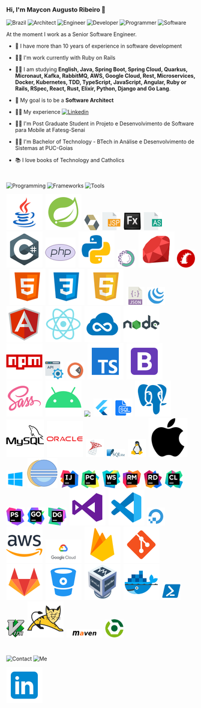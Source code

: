 ### Hi, I'm Maycon Augusto Ribeiro :wave:
![Brazil](https://img.shields.io/static/v1?style=for-the-badge&label=Brazil&message=BR&color=success)
![Architect](https://img.shields.io/static/v1?style=for-the-badge&label=&message=Architect&color=blue) 
![Engineer](https://img.shields.io/static/v1?style=for-the-badge&label=&message=Engineer&color=blue)
![Developer](https://img.shields.io/static/v1?style=for-the-badge&label=&message=Developer&color=blue) 
![Programmer](https://img.shields.io/static/v1?style=for-the-badge&label=and&message=Programmer&color=blue) 
![Software](https://img.shields.io/static/v1?style=for-the-badge&label=of&message=Software&color=red)

 At the moment I work as a Senior Software Engineer.
   
   - :palm_tree: I have more than 10 years of experience in software development
   
   - :man_technologist: I'm work currently with Ruby on Rails
  
   - :student: I am studying **English, Java, Spring Boot, Spring Cloud, Quarkus, Micronaut, Kafka, RabbitMQ, AWS, Google Cloud, Rest, Microservices, Docker, Kubernetes, TDD, TypeScript, JavaScript, Angular, Ruby or Rails, RSpec, React, Rust, Elixir, Python, Django and Go Lang**. 
 
   - :dart: My goal is to be a **Software Architect** 
   
   - :man_technologist: My experience [![Linkedin](https://img.shields.io/static/v1?style=social&logo=Linkedin&label=&message=Linkedin&color=blue)](https://www.linkedin.com/in/mayconribeiro/?locale=en_US)
  
   - :man_student: I'm Post Graduate Student in Projeto e Desenvolvimento de Software para Mobile at Fatesg-Senai
  
   - :man_student: I'm Bachelor of Technology - BTech in Análise e Desenvolvimento de Sistemas at PUC-Goias
  
   - :books: I love books of Technology and Catholics

<br>    

![Programming](https://img.shields.io/static/v1?style=for-the-badge&label=The&message=Programming-Languages&color=success)
![Frameworks](https://img.shields.io/static/v1?style=for-the-badge&label=&message=Frameworks&color=success)
![Tools](https://img.shields.io/static/v1?style=for-the-badge&label=and&message=Tools&color=success)

<img src="https://raw.githubusercontent.com/mayaugusto7/mayaugusto7/main/assets/logo-java-coffee-cup.svg" />&nbsp;
<img src="https://raw.githubusercontent.com/mayaugusto7/mayaugusto7/main/assets/logotipo-da-primavera.svg" />&nbsp;
<img src="https://raw.githubusercontent.com/mayaugusto7/mayaugusto7/main/assets/hibernate.svg" width="40" />&nbsp;
<img src="https://raw.githubusercontent.com/mayaugusto7/mayaugusto7/main/assets/jsp.svg" width="48" />&nbsp;
<img src="https://raw.githubusercontent.com/mayaugusto7/mayaugusto7/main/assets/flex.png" width="48" />&nbsp;
<img src="https://raw.githubusercontent.com/mayaugusto7/mayaugusto7/main/assets/as.svg" width="48" />&nbsp;
<img src="https://raw.githubusercontent.com/mayaugusto7/mayaugusto7/main/assets/c-afiado-logotipo.svg" />&nbsp;
<img src="https://raw.githubusercontent.com/mayaugusto7/mayaugusto7/main/assets/logo-php.svg" />&nbsp;
<img src="https://raw.githubusercontent.com/mayaugusto7/mayaugusto7/main/assets/python.svg" />&nbsp;
<img src="https://raw.githubusercontent.com/mayaugusto7/mayaugusto7/main/assets/anaconda.svg" width="48" />&nbsp;
<img src="https://raw.githubusercontent.com/mayaugusto7/mayaugusto7/main/assets/linguagem-de-programação-ruby.svg" />&nbsp;
<img src="https://raw.githubusercontent.com/mayaugusto7/mayaugusto7/main/assets/rails.svg" width="48" />&nbsp;
<img src="https://raw.githubusercontent.com/mayaugusto7/mayaugusto7/main/assets/html-5.svg" />&nbsp;
<img src="https://raw.githubusercontent.com/mayaugusto7/mayaugusto7/main/assets/css3.svg" />&nbsp;
<img src="https://raw.githubusercontent.com/mayaugusto7/mayaugusto7/main/assets/javascript.svg" />&nbsp;
<img src="https://raw.githubusercontent.com/mayaugusto7/mayaugusto7/main/assets/json.svg" width="48" />&nbsp;
<img src="https://raw.githubusercontent.com/mayaugusto7/mayaugusto7/main/assets/jquery.svg" width="48"/>&nbsp;
<img src="https://raw.githubusercontent.com/mayaugusto7/mayaugusto7/main/assets/angularjs.svg" />&nbsp;
<img src="https://raw.githubusercontent.com/mayaugusto7/mayaugusto7/main/assets/nativo-de-reagir.svg" />&nbsp;
<img src="https://raw.githubusercontent.com/mayaugusto7/mayaugusto7/main/assets/jsfiddle.svg" />&nbsp;
<img src="https://raw.githubusercontent.com/mayaugusto7/mayaugusto7/main/assets/nodejs.svg" />&nbsp;
<img src="https://raw.githubusercontent.com/mayaugusto7/mayaugusto7/main/assets/npm.svg" />&nbsp;
<img src="https://raw.githubusercontent.com/mayaugusto7/mayaugusto7/main/assets/api.svg" width="48" />&nbsp;
<img src="https://raw.githubusercontent.com/mayaugusto7/mayaugusto7/main/assets/postman.svg" width="48" />&nbsp;
<img src="https://raw.githubusercontent.com/mayaugusto7/mayaugusto7/main/assets/typescript.svg" />&nbsp;
<img src="https://raw.githubusercontent.com/mayaugusto7/mayaugusto7/main/assets/bootstrap.svg" />&nbsp;
<img src="https://raw.githubusercontent.com/mayaugusto7/mayaugusto7/main/assets/sass.svg" />&nbsp;
<img src="https://raw.githubusercontent.com/mayaugusto7/mayaugusto7/main/assets/android-os.svg" />&nbsp;
<img src="https://raw.githubusercontent.com/mayaugusto7/mayaugusto7/main/assets/iônico.svg" />&nbsp;
<img src="https://raw.githubusercontent.com/mayaugusto7/mayaugusto7/main/assets/flutter-48.png" />&nbsp;
<img src="https://raw.githubusercontent.com/mayaugusto7/mayaugusto7/main/assets/sql.svg" width="48" />&nbsp;
<img src="https://raw.githubusercontent.com/mayaugusto7/mayaugusto7/main/assets/postgreesql.svg" />&nbsp;
<img src="https://raw.githubusercontent.com/mayaugusto7/mayaugusto7/main/assets/logo-mysql.svg" />&nbsp;
<img src="https://raw.githubusercontent.com/mayaugusto7/mayaugusto7/main/assets/logo-a-oracle.svg" />&nbsp;
<img src="https://raw.githubusercontent.com/mayaugusto7/mayaugusto7/main/assets/microsoft-sql-server.svg" width="48" />&nbsp;
<img src="https://raw.githubusercontent.com/mayaugusto7/mayaugusto7/main/assets/sqlite.svg" width="48" />&nbsp;
<img src="https://raw.githubusercontent.com/mayaugusto7/mayaugusto7/main/assets/linux-48.png" width="48" />&nbsp;
<img src="https://raw.githubusercontent.com/mayaugusto7/mayaugusto7/main/assets/mac-os.svg" />&nbsp;
<img src="https://raw.githubusercontent.com/mayaugusto7/mayaugusto7/main/assets/windows-10.svg" width="48" />&nbsp;
<img src="https://raw.githubusercontent.com/mayaugusto7/mayaugusto7/main/assets/java-eclipse.svg" />&nbsp;
<img src="https://raw.githubusercontent.com/mayaugusto7/mayaugusto7/main/assets/icon-intellij-idea.svg" width="48" />&nbsp;
<img src="https://raw.githubusercontent.com/mayaugusto7/mayaugusto7/main/assets/icon-pycharm.svg" width="48" />&nbsp;
<img src="https://raw.githubusercontent.com/mayaugusto7/mayaugusto7/main/assets/icon-webstorm.svg" width="48" />&nbsp;
<img src="https://raw.githubusercontent.com/mayaugusto7/mayaugusto7/main/assets/icon-rubymine.svg" width="48" />&nbsp;
<img src="https://raw.githubusercontent.com/mayaugusto7/mayaugusto7/main/assets/icon-rider.svg" width="48" />&nbsp;
<img src="https://raw.githubusercontent.com/mayaugusto7/mayaugusto7/main/assets/icon-clion.svg" width="48" />&nbsp;
<img src="https://raw.githubusercontent.com/mayaugusto7/mayaugusto7/main/assets/icon-phpstorm.svg" width="48" />&nbsp;
<img src="https://raw.githubusercontent.com/mayaugusto7/mayaugusto7/main/assets/icon-goland.svg" width="48" />&nbsp;
<img src="https://raw.githubusercontent.com/mayaugusto7/mayaugusto7/main/assets/icon-datagrip.svg" width="48" />&nbsp;
<img src="https://raw.githubusercontent.com/mayaugusto7/mayaugusto7/main/assets/visual-studio.svg" />&nbsp;
<img src="https://raw.githubusercontent.com/mayaugusto7/mayaugusto7/main/assets/visual-studio-code-2019.svg" />&nbsp;
<img src="https://raw.githubusercontent.com/mayaugusto7/mayaugusto7/main/assets/digital-ocean.svg" width="48" />&nbsp;
<img src="https://raw.githubusercontent.com/mayaugusto7/mayaugusto7/main/assets/amazon-web-services.svg" />&nbsp;
<img src="https://raw.githubusercontent.com/mayaugusto7/mayaugusto7/main/assets/google-cloud.png"  width="96" />&nbsp;
<img src="https://raw.githubusercontent.com/mayaugusto7/mayaugusto7/main/assets/firebase.svg" />&nbsp;
<img src="https://raw.githubusercontent.com/mayaugusto7/mayaugusto7/main/assets/git.svg" />&nbsp;
<img src="https://raw.githubusercontent.com/mayaugusto7/mayaugusto7/main/assets/gitlab.svg" />&nbsp;
<img src="https://raw.githubusercontent.com/mayaugusto7/mayaugusto7/main/assets/bitbucket.svg" />&nbsp;
<img src="https://raw.githubusercontent.com/mayaugusto7/mayaugusto7/main/assets/virtualbox.svg" />&nbsp;
<img src="https://raw.githubusercontent.com/mayaugusto7/mayaugusto7/main/assets/docker.svg" />&nbsp;
<img src="https://raw.githubusercontent.com/mayaugusto7/mayaugusto7/main/assets/powershell.svg" width="48" />&nbsp;
<img src="https://raw.githubusercontent.com/mayaugusto7/mayaugusto7/main/assets/vim.svg" width="48" />&nbsp;
<img src="https://raw.githubusercontent.com/mayaugusto7/mayaugusto7/main/assets/tomcat.svg" />&nbsp;
<img src="https://raw.githubusercontent.com/mayaugusto7/mayaugusto7/main/assets/maven.png"  width="96" />&nbsp;
<img src="https://raw.githubusercontent.com/mayaugusto7/mayaugusto7/main/assets/gradle.png" width="48" />&nbsp;

<br>

![Contact](https://img.shields.io/static/v1?style=for-the-badge&label=&message=Contact&color=success)
![Me](https://img.shields.io/static/v1?style=for-the-badge&label=for&message=me&color=success)

[![Linkedin](https://raw.githubusercontent.com/mayaugusto7/mayaugusto7/main/assets/linkedin.svg)](https://www.linkedin.com/in/mayconribeiro)
